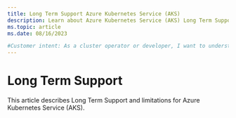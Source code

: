 ```yaml
---
title: Long Term Support Azure Kubernetes Service (AKS)
description: Learn about Azure Kubernetes Service (AKS) Long Term Support for Kubernetes
ms.topic: article
ms.date: 08/16/2023

#Customer intent: As a cluster operator or developer, I want to understand how Long Term Support for Kubernetes on AKS works.
---
```


# Long Term Support

This article describes Long Term Support and limitations for Azure Kubernetes Service (AKS).


[add-ons]: integrations.md#add-ons